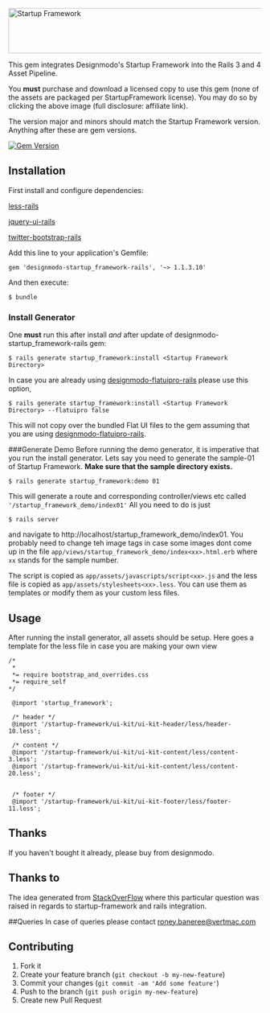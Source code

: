 <a href="http://designmodo.com/startup/?u=1124" rel="nofollow" title="Startup Framework" target="_blank"><img src="http://designmodo.com/img/affiliate/startupbright_728_90.jpg" border="0"  width="728" height="90" alt="Startup Framework" /></a>

This gem integrates Designmodo's Startup Framework into the Rails 3 and 4 Asset Pipeline.

You **must** purchase and download a licensed copy to use this gem (none of the assets are packaged per StartupFramework license).  You may do so by clicking the above image (full disclosure: affiliate link).

The version major and minors should match the Startup Framework version.  Anything after these are gem versions.

[![Gem Version](https://badge.fury.io/rb/designmodo-startup_framework-rails.png)](http://badge.fury.io/rb/designmodo-startup_framework-rails)

## Installation
First install and configure dependencies:

[less-rails](https://github.com/metaskills/less-rails)

[jquery-ui-rails](https://github.com/joliss/jquery-ui-rails)

[twitter-bootstrap-rails](https://github.com/seyhunak/twitter-bootstrap-rails)



Add this line to your application's Gemfile:

    gem 'designmodo-startup_framework-rails', '~> 1.1.3.10'

And then execute:

    $ bundle

### Install Generator
One **must** run this after install *and* after update of designmodo-startup_framework-rails gem:

    $ rails generate startup_framework:install <Startup Framework Directory>
    
In case you are already using [designmodo-flatuipro-rails](https://github.com/reflection/designmodo-flatuipro-rails) please use this option, 
    
    $ rails generate startup_framework:install <Startup Framework Directory> --flatuipro false

This will not copy over the bundled Flat UI files to the gem assuming that you are using [designmodo-flatuipro-rails](https://github.com/reflection/designmodo-flatuipro-rails).

###Generate Demo
Before running the demo generator, it is imperative that you run the install generator. Lets say you need to generate the sample-01 of Startup Framework. **Make sure that the sample directory exists.**

    $ rails generate startup_framework:demo 01
  
This will generate a route and corresponding controller/views etc called `'/startup_framework_demo/index01'`
All you need to do is just
  
    $ rails server

and navigate to http://localhost/startup_framework_demo/index01. You probably need to change teh image tags in case some images dont come up in the file `app/views/startup_framework_demo/index<xx>.html.erb` where `xx` stands for the sample number. 
  
The script is copied as `app/assets/javascripts/script<xx>.js` and the less file is copied as `app/assets/stylesheets<xx>.less`. You can use them as templates or modify them as your custom less files.

## Usage
After running the install generator, all assets should be setup. Here goes a template for the less file in case you are making your own view

    /*
     *
     *= require bootstrap_and_overrides.css
     *= require_self
    */
    
     @import 'startup_framework';
     
     /* header */
     @import '/startup-framework/ui-kit/ui-kit-header/less/header-10.less';
     
     /* content */
     @import '/startup-framework/ui-kit/ui-kit-content/less/content-3.less';
     @import '/startup-framework/ui-kit/ui-kit-content/less/content-20.less';
     
     
     /* footer */
     @import '/startup-framework/ui-kit/ui-kit-footer/less/footer-11.less';

## Thanks
If you haven't bought it already, please buy from designmodo.


## Thanks to
The idea generated from [StackOverFlow](http://stackoverflow.com/questions/23331056/designmodos-startup-framework-kit-with-ruby-on-rails/) where this particular question was raised in regards to startup-framework and rails integration.


##Queries
In case of queries please contact roney.baneree@vertmac.com


## Contributing

1. Fork it
2. Create your feature branch (`git checkout -b my-new-feature`)
3. Commit your changes (`git commit -am 'Add some feature'`)
4. Push to the branch (`git push origin my-new-feature`)
5. Create new Pull Request